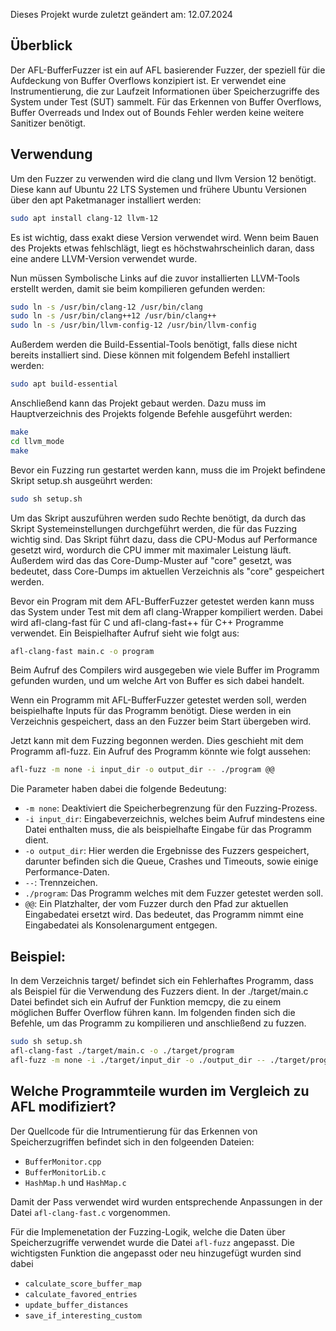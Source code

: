 Dieses Projekt wurde zuletzt geändert am: 12.07.2024

## Überblick

Der AFL-BufferFuzzer ist ein auf AFL basierender Fuzzer, der speziell für die Aufdeckung von Buffer Overflows konzipiert ist. Er verwendet eine Instrumentierung, die zur Laufzeit Informationen über Speicherzugriffe des System under Test (SUT) sammelt. Für das Erkennen von Buffer Overflows, Buffer Overreads und Index out of Bounds Fehler werden keine weitere Sanitizer benötigt.

## Verwendung

Um den Fuzzer zu verwenden wird die clang und llvm Version 12 benötigt. Diese kann auf Ubuntu 22 LTS Systemen und frühere Ubuntu Versionen über den apt Paketmanager installiert werden:

```bash
sudo apt install clang-12 llvm-12
```

Es ist wichtig, dass exakt diese Version verwendet wird. Wenn beim Bauen des Projekts etwas fehlschlägt, liegt es höchstwahrscheinlich daran, dass eine andere LLVM-Version verwendet wurde.

Nun müssen Symbolische Links auf die zuvor installierten LLVM-Tools erstellt werden, damit sie beim kompilieren gefunden werden:

```bash
sudo ln -s /usr/bin/clang-12 /usr/bin/clang
sudo ln -s /usr/bin/clang++12 /usr/bin/clang++
sudo ln -s /usr/bin/llvm-config-12 /usr/bin/llvm-config
```

Außerdem werden die Build-Essential-Tools benötigt, falls diese nicht bereits installiert sind. Diese können mit folgendem Befehl installiert werden:

```bash
sudo apt build-essential
```

Anschließend kann das Projekt gebaut werden. Dazu muss im Hauptverzeichnis des Projekts folgende Befehle ausgeführt werden:

```bash
make
cd llvm_mode
make
```

Bevor ein Fuzzing run gestartet werden kann, muss die im Projekt befindene Skript setup.sh ausgeührt werden:

```bash
sudo sh setup.sh
```

Um das Skript auszuführen werden sudo Rechte benötigt, da durch das Skript Systemeinstellungen durchgeführt werden, die für das Fuzzing wichtig sind. Das Skript führt dazu, dass die CPU-Modus auf Performance gesetzt wird, wordurch die CPU immer mit maximaler Leistung läuft. Außerdem wird das das Core-Dump-Muster auf "core" gesetzt, was bedeutet, dass Core-Dumps im aktuellen Verzeichnis als "core" gespeichert werden. 

Bevor ein Program mit dem AFL-BufferFuzzer getestet werden kann muss das System under Test mit dem afl clang-Wrapper kompiliert werden. Dabei wird afl-clang-fast für C und afl-clang-fast++ für C++ Programme verwendet. Ein Beispielhafter Aufruf sieht wie folgt aus:

```bash
afl-clang-fast main.c -o program 
```

Beim Aufruf des Compilers wird ausgegeben wie viele Buffer im Programm gefunden wurden, und um welche Art von Buffer es sich dabei handelt.

Wenn ein Programm mit AFL-BufferFuzzer getestet werden soll, werden beispielhafte Inputs für das Programm benötigt. Diese werden in ein Verzeichnis gespeichert, dass an den Fuzzer beim Start übergeben wird.

Jetzt kann mit dem Fuzzing begonnen werden. Dies geschieht mit dem Programm afl-fuzz. Ein Aufruf des Programm könnte wie folgt aussehen:

```bash
afl-fuzz -m none -i input_dir -o output_dir -- ./program @@
```
Die Parameter haben dabei die folgende Bedeutung:
- `-m none`: Deaktiviert die Speicherbegrenzung für den Fuzzing-Prozess.
- `-i input_dir`: Eingabeverzeichnis, welches beim Aufruf mindestens eine Datei enthalten muss, die als beispielhafte Eingabe für das Programm dient.
- `-o output_dir`: Hier werden die Ergebnisse des Fuzzers gespeichert, darunter befinden sich die Queue, Crashes und Timeouts, sowie einige Performance-Daten.
- `--`: Trennzeichen.
- `./program`: Das Programm welches mit dem Fuzzer getestet werden soll.
- `@@`: Ein Platzhalter, der vom Fuzzer durch den Pfad zur aktuellen Eingabedatei ersetzt wird. Das bedeutet, das Programm nimmt eine Eingabedatei als Konsolenargument entgegen.

## Beispiel:

In dem Verzeichnis target/ befindet sich ein Fehlerhaftes Programm, dass als Beispiel für die Verwendung des Fuzzers dient. In der ./target/main.c Datei befindet sich ein Aufruf der Funktion memcpy, die zu einem möglichen Buffer Overflow führen kann. Im folgenden finden sich die Befehle, um das Programm zu kompilieren und anschließend zu fuzzen.

```bash
sudo sh setup.sh
afl-clang-fast ./target/main.c -o ./target/program
afl-fuzz -m none -i ./target/input_dir -o ./output_dir -- ./target/program @@
```

## Welche Programmteile wurden im Vergleich zu AFL modifiziert?

Der Quellcode für die Intrumentierung für das Erkennen von Speicherzugriffen befindet sich in den folgeenden Dateien:

- `BufferMonitor.cpp`
- `BufferMonitorLib.c`
- `HashMap.h` und `HashMap.c`

Damit der Pass verwendet wird wurden entsprechende Anpassungen in der Datei `afl-clang-fast.c` vorgenommen.

Für die Implemenetation der Fuzzing-Logik, welche die Daten über Speicherzugriffe verwendet wurde die Datei  `afl-fuzz` angepasst. Die wichtigsten Funktion die angepasst oder neu hinzugefügt wurden sind dabei

- `calculate_score_buffer_map`
- `calculate_favored_entries`
- `update_buffer_distances`
- `save_if_interesting_custom`



